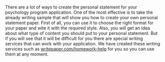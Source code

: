 There are a lot of ways to create the personal statement for your psychology program application. One of the most effective is to take the already writing sample that will show you how to create your own personal statement paper. First of all, you can use it to choose the right format for your paper and wite it with the required style. Also, you will get an idea about what type of content you should put to your personal statement. But if you will see that it will be difficult for you there are special writing services that can work with your application. We have created these writing services such as [writepaper.com/homework-help](https://writepaper.com/homework-help) for you so you can use them at any moment. 
